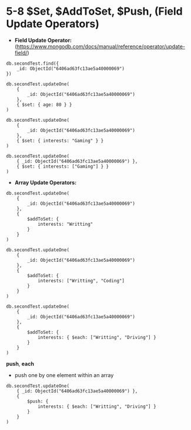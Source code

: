 # 5-8 $Set, $AddToSet, $Push, (Field Update Operators)

- **Field Update Operator:** (https://www.mongodb.com/docs/manual/reference/operator/update-field/)

```
db.secondTest.find({
    _id: ObjectId("6406ad63fc13ae5a40000069")
})
```

```
db.secondTest.updateOne(
    {
        _id: ObjectId("6406ad63fc13ae5a40000069")
    },
    { $set: { age: 80 } }
)
```

<!-- it will replace previous interests -->

```
db.secondTest.updateOne(
    {
        _id: ObjectId("6406ad63fc13ae5a40000069")
    },
    { $set: { interests: "Gaming" } }
)
```

```
db.secondTest.updateOne(
    { _id: ObjectId("6406ad63fc13ae5a40000069") },
    { $set: { interests: ["Gaming"] } }
)
```

- **Array Update Operators:**

<!-- it will not replace the previous data -->

```
db.secondTest.updateOne(
    {
        _id: ObjectId("6406ad63fc13ae5a40000069")
    },
    {
        $addToSet: {
            interests: "Writting"
        }
    }
)
```

<!-- it will make an array within  the array -->

```
db.secondTest.updateOne(
    {
        _id: ObjectId("6406ad63fc13ae5a40000069")
    },
    {
        $addToSet: {
            interests: ["Writting", "Coding"]
        }
    }
)
```

```
db.secondTest.updateOne(
    {
        _id: ObjectId("6406ad63fc13ae5a40000069")
    },
    {
        $addToSet: {
            interests: { $each: ["Writting", "Driving"] }
        }
    }
)
```

**push**, **each**

- push one by one element within an array

```
db.secondTest.updateOne(
    { _id: ObjectId("6406ad63fc13ae5a40000069") },
    {
        $push: {
            interests: { $each: ["Writting", "Driving"] }
        }
    }
)
```
